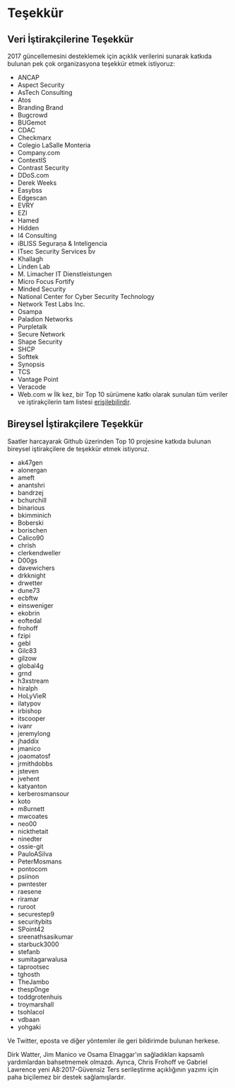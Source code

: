 # Teşekkür

## Veri İştirakçilerine Teşekkür

2017 güncellemesini desteklemek için açıklık verilerini sunarak katkıda bulunan pek çok organizasyona teşekkür etmek istiyoruz:

* ANCAP
* Aspect Security
* AsTech Consulting
* Atos
* Branding Brand
* Bugcrowd
* BUGemot
* CDAC
* Checkmarx
* Colegio LaSalle Monteria
* Company.com
* ContextIS
* Contrast Security
* DDoS.com
* Derek Weeks
* Easybss
* Edgescan
* EVRY
* EZI
* Hamed
* Hidden
* I4 Consulting
* iBLISS Seguran̤a & Intelig̻encia
* ITsec Security Services bv
* Khallagh
* Linden Lab
* M. Limacher IT Dienstleistungen
* Micro Focus Fortify
* Minded Security
* National Center for Cyber Security Technology
* Network Test Labs Inc.
* Osampa
* Paladion Networks
* Purpletalk
* Secure Network
* Shape Security
* SHCP
* Softtek
* Synopsis
* TCS
* Vantage Point
* Veracode
* Web.com
w
İlk kez, bir Top 10 sürümene katkı olarak sunulan tüm veriler ve iştirakçilerin tam listesi [erişilebilirdir](https://github.com/OWASP/Top10/tree/master/2017/datacall/submissions).

## Bireysel İştirakçilere Teşekkür

Saatler harcayarak Github üzerinden Top 10 projesine katkıda bulunan bireysel iştirakçilere de teşekkür etmek istiyoruz.

* ak47gen
* alonergan
* ameft
* anantshri
* bandrzej
* bchurchill
* binarious
* bkimminich
* Boberski
* borischen
* Calico90
* chrish
* clerkendweller
* D00gs
* davewichers
* drkknight
* drwetter
* dune73
* ecbftw
* einsweniger
* ekobrin
* eoftedal
* frohoff
* fzipi
* gebl
* Gilc83
* gilzow
* global4g
* grnd
* h3xstream
* hiralph
* HoLyVieR
* ilatypov
* irbishop
* itscooper
* ivanr
* jeremylong
* jhaddix
* jmanico
* joaomatosf
* jrmithdobbs
* jsteven
* jvehent
* katyanton
* kerberosmansour
* koto
* m8urnett
* mwcoates
* neo00
* nickthetait
* ninedter
* ossie-git
* PauloASilva
* PeterMosmans
* pontocom
* psiinon
* pwntester
* raesene
* riramar
* ruroot
* securestep9
* securitybits
* SPoint42
* sreenathsasikumar
* starbuck3000
* stefanb
* sumitagarwalusa
* taprootsec
* tghosth
* TheJambo
* thesp0nge
* toddgrotenhuis
* troymarshall
* tsohlacol
* vdbaan
* yohgaki

Ve Twitter, eposta ve diğer yöntemler ile geri bildirimde bulunan herkese.

Dirk Watter, Jim Manico ve Osama Elnaggar'ın sağladıkları kapsamlı yardımlardan bahsetmemek olmazdı. Ayrıca, Chris Frohoff ve Gabriel Lawrence yeni A8:2017-Güvensiz Ters serileştirme açıklığının yazımı için paha biçilemez bir destek sağlamışlardır.
